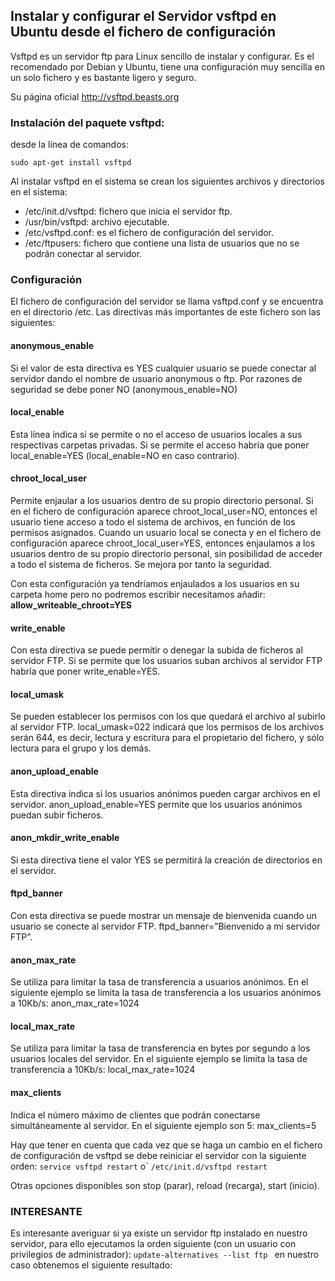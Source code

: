 ## Instalar y configurar el Servidor vsftpd en Ubuntu desde el fichero de configuración 
Vsftpd es un servidor ftp para Linux sencillo de instalar y configurar. Es el recomendado por Debian y Ubuntu, tiene una configuración muy sencilla en un solo fichero y es bastante ligero y seguro.

Su página oficial http://vsftpd.beasts.org

### Instalación del paquete vsftpd: 

desde la línea de comandos:
```
sudo apt-get install vsftpd
```
Al instalar vsftpd en el sistema se crean los siguientes archivos y directorios en el sistema: 

- /etc/init.d/vsftpd: fichero que inicia el servidor ftp. 
- /usr/bin/vsftpd: archivo ejecutable. 
- /etc/vsftpd.conf: es el fichero de configuración del servidor. 
- /etc/ftpusers: fichero que contiene una lista de usuarios que no se podrán conectar al servidor. 

### Configuración
El fichero de configuración del servidor se llama vsftpd.conf y se encuentra en el directorio /etc. Las directivas más importantes de este fichero son las siguientes: 
#### anonymous_enable 
Si el valor de esta directiva es YES cualquier usuario se puede conectar al servidor dando el nombre de usuario anonymous o ftp. Por razones de seguridad se debe poner NO (anonymous_enable=NO) 
#### local_enable 
Esta línea indica si se permite o no el acceso de usuarios locales a sus respectivas carpetas privadas. Si se permite el acceso habría que poner 
local_enable=YES (local_enable=NO en caso contrario). 
#### chroot_local_user 
Permite enjaular a los usuarios dentro de su propio directorio personal. Si en el fichero de configuración aparece chroot_local_user=NO, entonces el usuario tiene acceso a todo el sistema de archivos, en función de los permisos asignados. Cuando un usuario local se conecta y en el fichero de configuración aparece chroot_local_user=YES, entonces enjaulamos a los usuarios dentro de su propio directorio personal, sin posibilidad de acceder a todo el sistema de ficheros. Se mejora por tanto la seguridad.

Con esta configuración ya tendríamos enjaulados a los usuarios en su carpeta home pero no podremos escribir necesitamos añadir: __allow_writeable_chroot=YES__
 
#### write_enable 
Con esta directiva se puede permitir o denegar la subida de ficheros al servidor FTP. Si se permite que los usuarios suban archivos al servidor FTP habría que poner write_enable=YES. 
#### local_umask 
Se pueden establecer los permisos con los que quedará el archivo al subirlo al servidor FTP. local_umask=022 indicará que los permisos de los archivos serán 644, es decir, lectura y escritura para el propietario del fichero, y sólo lectura para el grupo y los demás. 
#### anon_upload_enable 
Esta directiva indica si los usuarios anónimos pueden cargar archivos en el servidor. anon_upload_enable=YES permite que los usuarios anónimos puedan subir ficheros. 
#### anon_mkdir_write_enable 
Si esta directiva tiene el valor YES se permitirá la creación de directorios en el servidor. 
#### ftpd_banner 
Con esta directiva se puede mostrar un mensaje de bienvenida cuando un usuario se conecte al servidor FTP. ftpd_banner=”Bienvenido a mi servidor FTP”. 
#### anon_max_rate 
Se utiliza para limitar la tasa de transferencia a usuarios anónimos. En el siguiente ejemplo se limita la tasa de transferencia a los usuarios anónimos a 10Kb/s: 
anon_max_rate=1024 
#### local_max_rate 
Se utiliza para limitar la tasa de transferencia en bytes por segundo a los usuarios locales del servidor. En el siguiente ejemplo se limita la tasa de transferencia a 10Kb/s: 
local_max_rate=1024 
#### max_clients 
Indica el número máximo de clientes que podrán conectarse simultáneamente al servidor. En el siguiente ejemplo son 5: max_clients=5 

Hay que tener en cuenta que cada vez que se haga un cambio en el fichero de configuración de vsftpd se debe reiniciar el servidor con la siguiente orden: 
```service vsftpd restart```  o` ```/etc/init.d/vsftpd restart```

Otras opciones disponibles son stop (parar), reload (recarga), start (inicio).
### INTERESANTE 
Es interesante averiguar si ya existe un servidor ftp instalado en nuestro servidor, para ello ejecutamos la orden siguiente (con un usuario con privilegios de administrador): 
```update-alternatives --list ftp ```
en nuestro caso obtenemos el siguiente resultado: 
